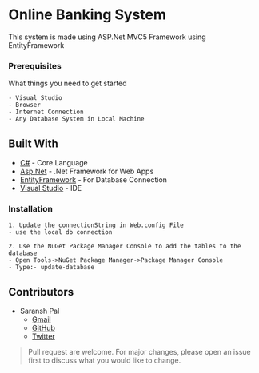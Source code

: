 # Online Banking System

This system is made using ASP.Net MVC5 Framework using EntityFramework

### Prerequisites

What things you need to get started

```Text
- Visual Studio 
- Browser
- Internet Connection
- Any Database System in Local Machine 
```

## Built With

* [C#](https://docs.microsoft.com/en-us/dotnet/csharp/tutorials/) - Core Language
* [Asp.Net](https://dotnet.microsoft.com/apps/aspnet) - .Net Framework for Web Apps
* [EntityFramework](https://docs.microsoft.com/en-us/ef/) - For Database Connection
* [Visual Studio](https://visualstudio.microsoft.com/) - IDE

### Installation 

```Text
1. Update the connectionString in Web.config File 
- use the local db connection 

2. Use the NuGet Package Manager Console to add the tables to the database
- Open Tools->NuGet Package Manager->Package Manager Console
- Type:- update-database
```

## Contributors

- Saransh Pal
    - [Gmail](palsaransh99@gmail.com "Saransh Pal")
    - [GitHub](https://github.com/Saransh99 "Saransh99")
    - [Twitter](https://twitter.com/SaranshPal "Saransh Pal")

> Pull request are welcome. For major changes, please open an issue first to discuss what you would like to change.
